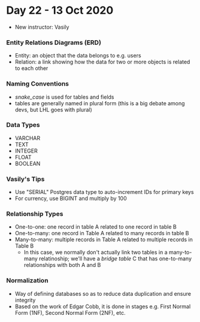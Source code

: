 # Day 22 - 13 Oct 2020

* New instructor: Vasily

### Entity Relations Diagrams (ERD)

* Entity: an object that the data belongs to e.g. users
* Relation: a link showing how the data for two or more objects is related to each other

### Naming Conventions

* *snake_case* is used for tables and fields
* tables are generally named in plural form (this is a big debate among devs, but LHL goes with plural)

### Data Types

* VARCHAR
* TEXT
* INTEGER
* FLOAT
* BOOLEAN

### Vasily's Tips

* Use "SERIAL" Postgres data type to auto-increment IDs for primary keys
* For currency, use BIGINT and multiply by 100

### Relationship Types

* One-to-one: one record in table A related to one record in table B
* One-to-many: one record in Table A related to many records in table B
* Many-to-many: multiple records in Table A related to multiple records in Table B
  * In this case, we normally don't actually link two tables in a many-to-many relatinoship; we'll have a *bridge table* C that has one-to-many relationships with both A and B

### Normalization

* Way of defining databases so as to reduce data duplication and ensure integrity
* Based on the work of Edgar Cobb, it is done in stages e.g. First Normal Form (1NF), Second Normal Form (2NF), etc.
